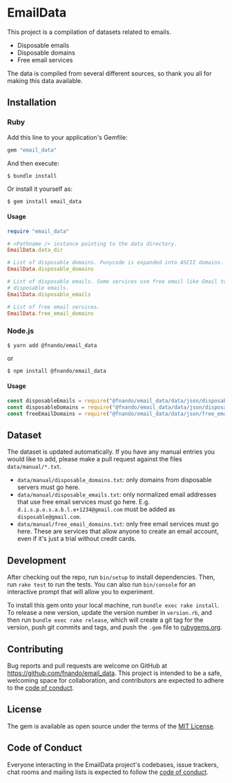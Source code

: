# EmailData

This project is a compilation of datasets related to emails.

- Disposable emails
- Disposable domains
- Free email services

The data is compiled from several different sources, so thank you all for making
this data available.

## Installation

### Ruby

Add this line to your application's Gemfile:

```ruby
gem "email_data"
```

And then execute:

    $ bundle install

Or install it yourself as:

    $ gem install email_data

#### Usage

```ruby
require "email_data"

# <Pathname /> instance pointing to the data directory.
EmailData.data_dir

# List of disposable domains. Punycode is expanded into ASCII domains.
EmailData.disposable_domains

# List of disposable emails. Some services use free email like Gmail to create
# disposable emails.
EmailData.disposable_emails

# List of free email services.
EmailData.free_email_domains
```

### Node.js

```console
$ yarn add @fnando/email_data
```

or

```console
$ npm install @fnando/email_data
```

#### Usage

```js
const disposableEmails = require("@fnando/email_data/data/json/disposable_emails.json");
const disposableDomains = require("@fnando/email_data/data/json/disposable_domains.json");
const freeEmailDomains = require("@fnando/email_data/data/json/free_email_domains.json");
```

## Dataset

The dataset is updated automatically. If you have any manual entries you would
like to add, please make a pull request against the files `data/manual/*.txt`.

- `data/manual/disposable_domains.txt`: only domains from disposable servers
  must go here.
- `data/manual/disposable_emails.txt`: only normalized email addresses that use
  free email services must go here. E.g. `d.i.s.p.o.s.a.b.l.e+1234@gmail.com`
  must be added as `disposable@gmail.com`.
- `data/manual/free_email_domains.txt`: only free email services must go here.
  These are services that allow anyone to create an email account, even if it's
  just a trial without credit cards.

## Development

After checking out the repo, run `bin/setup` to install dependencies. Then, run
`rake test` to run the tests. You can also run `bin/console` for an interactive
prompt that will allow you to experiment.

To install this gem onto your local machine, run `bundle exec rake install`. To
release a new version, update the version number in `version.rb`, and then run
`bundle exec rake release`, which will create a git tag for the version, push
git commits and tags, and push the `.gem` file to
[rubygems.org](https://rubygems.org).

## Contributing

Bug reports and pull requests are welcome on GitHub at
https://github.com/fnando/email_data. This project is intended to be a safe,
welcoming space for collaboration, and contributors are expected to adhere to
the
[code of conduct](https://github.com/fnando/email_data/blob/main/CODE_OF_CONDUCT.md).

## License

The gem is available as open source under the terms of the
[MIT License](https://opensource.org/licenses/MIT).

## Code of Conduct

Everyone interacting in the EmailData project's codebases, issue trackers, chat
rooms and mailing lists is expected to follow the
[code of conduct](https://github.com/fnando/email_data/blob/main/CODE_OF_CONDUCT.md).
